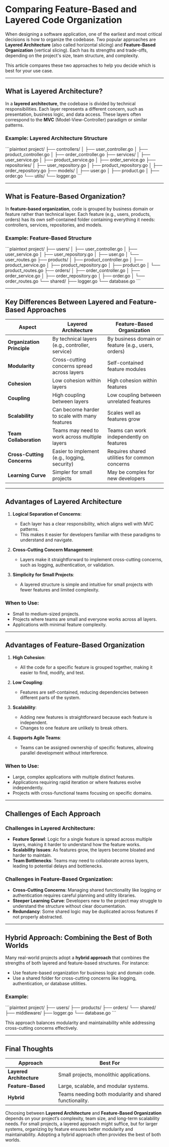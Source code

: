 
# Comparing Feature-Based and Layered Code Organization

When designing a software application, one of the earliest and most critical decisions is how to organize the codebase. Two popular approaches are **Layered Architecture** (also called horizontal slicing) and **Feature-Based Organization** (vertical slicing). Each has its strengths and trade-offs, depending on the project's size, team structure, and complexity.

This article compares these two approaches to help you decide which is best for your use case.

---

## What is Layered Architecture?

In a **layered architecture**, the codebase is divided by technical responsibilities. Each layer represents a different concern, such as presentation, business logic, and data access. These layers often correspond to the **MVC** (Model-View-Controller) paradigm or similar patterns.

### Example: Layered Architecture Structure
\`\`\`plaintext
project/
├── controllers/
│   ├── user_controller.go
│   ├── product_controller.go
│   ├── order_controller.go
├── services/
│   ├── user_service.go
│   ├── product_service.go
│   ├── order_service.go
├── repositories/
│   ├── user_repository.go
│   ├── product_repository.go
│   ├── order_repository.go
├── models/
│   ├── user.go
│   ├── product.go
│   ├── order.go
└── utils/
    └── logger.go
\`\`\`

---

## What is Feature-Based Organization?

In **feature-based organization**, code is grouped by business domain or feature rather than technical layer. Each feature (e.g., users, products, orders) has its own self-contained folder containing everything it needs: controllers, services, repositories, and models.

### Example: Feature-Based Structure
\`\`\`plaintext
project/
├── users/
│   ├── user_controller.go
│   ├── user_service.go
│   ├── user_repository.go
│   ├── user.go
│   └── user_routes.go
├── products/
│   ├── product_controller.go
│   ├── product_service.go
│   ├── product_repository.go
│   ├── product.go
│   └── product_routes.go
├── orders/
│   ├── order_controller.go
│   ├── order_service.go
│   ├── order_repository.go
│   ├── order.go
│   └── order_routes.go
└── shared/
    ├── logger.go
    └── database.go
\`\`\`

---

## Key Differences Between Layered and Feature-Based Approaches

| Aspect                    | Layered Architecture                         | Feature-Based Organization                     |
|---------------------------|----------------------------------------------|-----------------------------------------------|
| **Organization Principle** | By technical layers (e.g., controller, service) | By business domain or feature (e.g., users, orders) |
| **Modularity**             | Cross-cutting concerns spread across layers | Self-contained feature modules                |
| **Cohesion**               | Low cohesion within layers                  | High cohesion within features                 |
| **Coupling**               | High coupling between layers                | Low coupling between unrelated features       |
| **Scalability**            | Can become harder to scale with many features | Scales well as features grow                  |
| **Team Collaboration**     | Teams may need to work across multiple layers | Teams can work independently on features      |
| **Cross-Cutting Concerns** | Easier to implement (e.g., logging, security) | Requires shared utilities for common concerns |
| **Learning Curve**         | Simpler for small projects                  | May be complex for new developers             |

---

## Advantages of Layered Architecture

1. **Logical Separation of Concerns**:
   - Each layer has a clear responsibility, which aligns well with MVC patterns.
   - This makes it easier for developers familiar with these paradigms to understand and navigate.

2. **Cross-Cutting Concern Management**:
   - Layers make it straightforward to implement cross-cutting concerns, such as logging, authentication, or validation.

3. **Simplicity for Small Projects**:
   - A layered structure is simple and intuitive for small projects with fewer features and limited complexity.

### When to Use:
- Small to medium-sized projects.
- Projects where teams are small and everyone works across all layers.
- Applications with minimal feature complexity.

---

## Advantages of Feature-Based Organization

1. **High Cohesion**:
   - All the code for a specific feature is grouped together, making it easier to find, modify, and test.

2. **Low Coupling**:
   - Features are self-contained, reducing dependencies between different parts of the system.

3. **Scalability**:
   - Adding new features is straightforward because each feature is independent.
   - Changes to one feature are unlikely to break others.

4. **Supports Agile Teams**:
   - Teams can be assigned ownership of specific features, allowing parallel development without interference.

### When to Use:
- Large, complex applications with multiple distinct features.
- Applications requiring rapid iteration or where features evolve independently.
- Projects with cross-functional teams focusing on specific domains.

---

## Challenges of Each Approach

### Challenges in Layered Architecture:
- **Feature Sprawl**: Logic for a single feature is spread across multiple layers, making it harder to understand how the feature works.
- **Scalability Issues**: As features grow, the layers become bloated and harder to maintain.
- **Team Bottlenecks**: Teams may need to collaborate across layers, leading to potential delays and bottlenecks.

### Challenges in Feature-Based Organization:
- **Cross-Cutting Concerns**: Managing shared functionality like logging or authentication requires careful planning and utility libraries.
- **Steeper Learning Curve**: Developers new to the project may struggle to understand the structure without clear documentation.
- **Redundancy**: Some shared logic may be duplicated across features if not properly abstracted.

---

## Hybrid Approach: Combining the Best of Both Worlds

Many real-world projects adopt a **hybrid approach** that combines the strengths of both layered and feature-based structures. For instance:
- Use feature-based organization for business logic and domain code.
- Use a shared folder for cross-cutting concerns like logging, authentication, or database utilities.

### Example:
\`\`\`plaintext
project/
├── users/
├── products/
├── orders/
└── shared/
    ├── middleware/
    ├── logger.go
    └── database.go
\`\`\`

This approach balances modularity and maintainability while addressing cross-cutting concerns effectively.

---

## Final Thoughts

| **Approach**             | **Best For**                              |
|---------------------------|-------------------------------------------|
| **Layered Architecture**  | Small projects, monolithic applications. |
| **Feature-Based**         | Large, scalable, and modular systems.    |
| **Hybrid**                | Teams needing both modularity and shared functionality. |

Choosing between **Layered Architecture** and **Feature-Based Organization** depends on your project’s complexity, team size, and long-term scalability needs. For small projects, a layered approach might suffice, but for larger systems, organizing by feature ensures better modularity and maintainability. Adopting a hybrid approach often provides the best of both worlds.